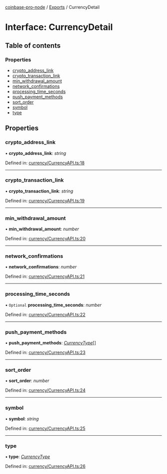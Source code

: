 [coinbase-pro-node](../README.md) / [Exports](../modules.md) / CurrencyDetail

# Interface: CurrencyDetail

## Table of contents

### Properties

- [crypto\_address\_link](currencydetail.md#crypto_address_link)
- [crypto\_transaction\_link](currencydetail.md#crypto_transaction_link)
- [min\_withdrawal\_amount](currencydetail.md#min_withdrawal_amount)
- [network\_confirmations](currencydetail.md#network_confirmations)
- [processing\_time\_seconds](currencydetail.md#processing_time_seconds)
- [push\_payment\_methods](currencydetail.md#push_payment_methods)
- [sort\_order](currencydetail.md#sort_order)
- [symbol](currencydetail.md#symbol)
- [type](currencydetail.md#type)

## Properties

### crypto\_address\_link

• **crypto\_address\_link**: *string*

Defined in: [currency/CurrencyAPI.ts:18](https://github.com/bennycode/coinbase-pro-node/blob/a54e177/src/currency/CurrencyAPI.ts#L18)

___

### crypto\_transaction\_link

• **crypto\_transaction\_link**: *string*

Defined in: [currency/CurrencyAPI.ts:19](https://github.com/bennycode/coinbase-pro-node/blob/a54e177/src/currency/CurrencyAPI.ts#L19)

___

### min\_withdrawal\_amount

• **min\_withdrawal\_amount**: *number*

Defined in: [currency/CurrencyAPI.ts:20](https://github.com/bennycode/coinbase-pro-node/blob/a54e177/src/currency/CurrencyAPI.ts#L20)

___

### network\_confirmations

• **network\_confirmations**: *number*

Defined in: [currency/CurrencyAPI.ts:21](https://github.com/bennycode/coinbase-pro-node/blob/a54e177/src/currency/CurrencyAPI.ts#L21)

___

### processing\_time\_seconds

• `Optional` **processing\_time\_seconds**: *number*

Defined in: [currency/CurrencyAPI.ts:22](https://github.com/bennycode/coinbase-pro-node/blob/a54e177/src/currency/CurrencyAPI.ts#L22)

___

### push\_payment\_methods

• **push\_payment\_methods**: [*CurrencyType*](../enums/currencytype.md)[]

Defined in: [currency/CurrencyAPI.ts:23](https://github.com/bennycode/coinbase-pro-node/blob/a54e177/src/currency/CurrencyAPI.ts#L23)

___

### sort\_order

• **sort\_order**: *number*

Defined in: [currency/CurrencyAPI.ts:24](https://github.com/bennycode/coinbase-pro-node/blob/a54e177/src/currency/CurrencyAPI.ts#L24)

___

### symbol

• **symbol**: *string*

Defined in: [currency/CurrencyAPI.ts:25](https://github.com/bennycode/coinbase-pro-node/blob/a54e177/src/currency/CurrencyAPI.ts#L25)

___

### type

• **type**: [*CurrencyType*](../enums/currencytype.md)

Defined in: [currency/CurrencyAPI.ts:26](https://github.com/bennycode/coinbase-pro-node/blob/a54e177/src/currency/CurrencyAPI.ts#L26)
